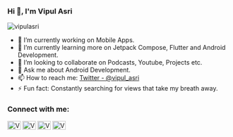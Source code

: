 ### Hi 👋, I'm Vipul Asri

<p align="left"> <img src="https://komarev.com/ghpvc/?username=vipulasri&label=Views&color=blue&style=plastic" alt="vipulasri" /> </p>

- 🔭 I’m currently working on Mobile Apps. 
- 🌱 I’m currently learning more on Jetpack Compose, Flutter and Android Development.
- 👯 I’m looking to collaborate on Podcasts, Youtube, Projects etc.
- 💬 Ask me about Android Development.
- 📫 How to reach me: [Twitter - @vipul_asri](https://twitter.com/vipul_asri)
- ⚡ Fun fact: Constantly searching for views that take my breath away. 

### Connect with me:

<p align="left">
<a href="https://twitter.com/vipul_asri" target="blank"><img align="center" src="https://cdn.jsdelivr.net/npm/simple-icons@3.0.1/icons/twitter.svg" alt="Vipul Asri's Twitter" height="20" width="30" /></a>
<a href="https://linkedin.com/in/vipulasri" target="blank"><img align="center" src="https://cdn.jsdelivr.net/npm/simple-icons@3.0.1/icons/linkedin.svg" alt="Vipul Asri's LinkedIn" height="20" width="30" /></a>
<a href="https://stackoverflow.com/users/3140227/vipul-asri?tab=profile" target="blank"><img align="center" src="https://cdn.jsdelivr.net/npm/simple-icons@3.0.1/icons/stackoverflow.svg" alt="Vipul Asri's StackOverflow" height="20" width="30" /></a>
<a href="https://medium.com/@vipulasri" target="blank"><img align="center" src="https://cdn.jsdelivr.net/npm/simple-icons@3.0.1/icons/medium.svg" alt="Vipul Asri's Medium" height="20" width="30" /></a>
</p>

<!-- 
<p>&nbsp;<img align="center" src="https://github-readme-stats.vercel.app/api?username=vipulasri&show_icons=true&locale=en" alt="vipulasri" /></p>
-->
